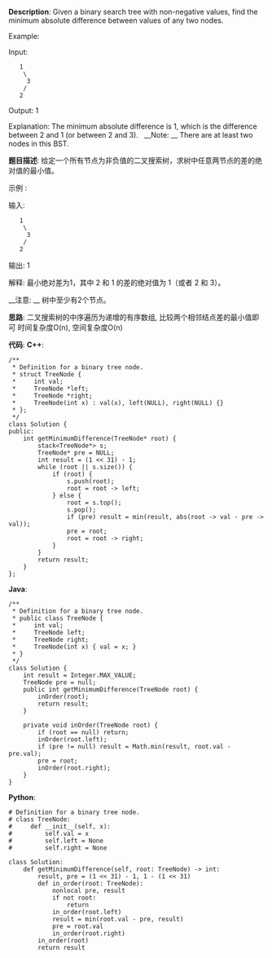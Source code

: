 __Description__:
Given a binary search tree with non-negative values, find the minimum absolute difference between values of any two nodes.

Example:

Input:
```
   1
    \
     3
    /
   2
```
Output:
1

Explanation:
The minimum absolute difference is 1, which is the difference between 2 and 1 (or between 2 and 3).
 
__Note: __
There are at least two nodes in this BST.

__题目描述__:
给定一个所有节点为非负值的二叉搜索树，求树中任意两节点的差的绝对值的最小值。

示例 :

输入:
```
   1
    \
     3
    /
   2
```
输出:
1

解释:
最小绝对差为1，其中 2 和 1 的差的绝对值为 1（或者 2 和 3）。

__注意: __
树中至少有2个节点。

__思路__:
二叉搜索树的中序遍历为递增的有序数组, 比较两个相邻结点差的最小值即可
时间复杂度O(n), 空间复杂度O(n)

__代码__:
__C++__:
```
/**
 * Definition for a binary tree node.
 * struct TreeNode {
 *     int val;
 *     TreeNode *left;
 *     TreeNode *right;
 *     TreeNode(int x) : val(x), left(NULL), right(NULL) {}
 * };
 */
class Solution {
public:
    int getMinimumDifference(TreeNode* root) {
        stack<TreeNode*> s;
        TreeNode* pre = NULL;
        int result = (1 << 31) - 1;
        while (root || s.size()) {
            if (root) {
                s.push(root);
                root = root -> left;
            } else {
                root = s.top();
                s.pop();
                if (pre) result = min(result, abs(root -> val - pre -> val));
                pre = root;
                root = root -> right;
            }
        }
        return result;
    }
};
```

__Java__:
```
/**
 * Definition for a binary tree node.
 * public class TreeNode {
 *     int val;
 *     TreeNode left;
 *     TreeNode right;
 *     TreeNode(int x) { val = x; }
 * }
 */
class Solution {
    int result = Integer.MAX_VALUE;
    TreeNode pre = null;
    public int getMinimumDifference(TreeNode root) {
        inOrder(root);
        return result;
    }

    private void inOrder(TreeNode root) {
        if (root == null) return;
        inOrder(root.left);
        if (pre != null) result = Math.min(result, root.val - pre.val);
        pre = root;
        inOrder(root.right);
    }
}
```

__Python__:
```
# Definition for a binary tree node.
# class TreeNode:
#     def __init__(self, x):
#         self.val = x
#         self.left = None
#         self.right = None

class Solution:
    def getMinimumDifference(self, root: TreeNode) -> int:
        result, pre = (1 << 31) - 1, 1 - (1 << 31)
        def in_order(root: TreeNode):
            nonlocal pre, result
            if not root:
                return
            in_order(root.left)
            result = min(root.val - pre, result)
            pre = root.val
            in_order(root.right)
        in_order(root)
        return result
```
